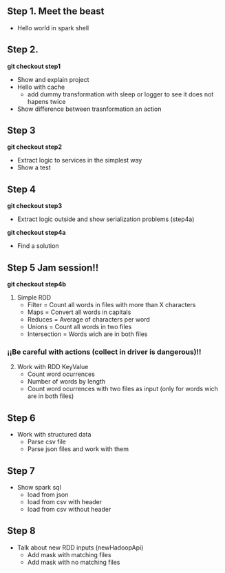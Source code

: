 ## Step 1. Meet the beast

- Hello world in spark shell

## Step 2.
**git checkout step1**

- Show and explain project
- Hello with cache
	- add dummy transformation with sleep or logger to see it does not hapens twice
- Show difference between trasnformation an action

## Step 3
**git checkout step2**

- Extract logic to services in the simplest way
- Show a test

## Step 4
**git checkout step3**

- Extract logic outside and show serialization problems (step4a)

**git checkout step4a**

- Find a solution

## Step 5 Jam session!!
**git checkout step4b**

1. Simple RDD
	- Filter = Count all words in files with more than X characters
	- Maps = Convert all words in capitals
	- Reduces = Average of characters per word
	- Unions = Count all words in two files
	- Intersection = Words wich are in both files

### ¡¡Be careful with actions (collect in driver is dangerous)!!

2. Work with RDD KeyValue
	- Count word ocurrences
	- Number of words by length
	- Count word ocurrences with two files as input (only for words wich are in both files)

## Step 6
- Work with structured data
	- Parse csv file
	- Parse json files and work with them

## Step 7
- Show spark sql
	- load from json
	- load from csv with header
	- load from csv without header

## Step 8
- Talk about new RDD inputs (newHadoopApi)
	- Add mask with matching files
	- Add mask with no matching files



